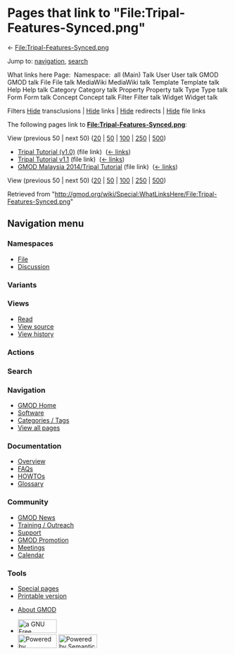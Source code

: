<div id="mw-page-base" class="noprint">

</div>

<div id="mw-head-base" class="noprint">

</div>

<div id="content" class="mw-body" role="main">

<span id="top"></span>

<div id="mw-js-message" style="display:none;">

</div>



# <span dir="auto">Pages that link to "File:Tripal-Features-Synced.png"</span>

<div id="bodyContent">

<div id="contentSub">

←
[File:Tripal-Features-Synced.png](/wiki/File:Tripal-Features-Synced.png "File:Tripal-Features-Synced.png")

</div>

<div id="jump-to-nav" class="mw-jump">

Jump to: [navigation](#mw-navigation), [search](#p-search)

</div>

<div id="mw-content-text">

What links here Page:  Namespace:  all (Main) Talk User User talk GMOD
GMOD talk File File talk MediaWiki MediaWiki talk Template Template talk
Help Help talk Category Category talk Property Property talk Type Type
talk Form Form talk Concept Concept talk Filter Filter talk Widget
Widget talk

Filters
[Hide](/mediawiki/index.php?title=Special:WhatLinksHere/File:Tripal-Features-Synced.png&hidetrans=1 "Special:WhatLinksHere/File:Tripal-Features-Synced.png")
transclusions \|
[Hide](/mediawiki/index.php?title=Special:WhatLinksHere/File:Tripal-Features-Synced.png&hidelinks=1 "Special:WhatLinksHere/File:Tripal-Features-Synced.png")
links \|
[Hide](/mediawiki/index.php?title=Special:WhatLinksHere/File:Tripal-Features-Synced.png&hideredirs=1 "Special:WhatLinksHere/File:Tripal-Features-Synced.png")
redirects \|
[Hide](/mediawiki/index.php?title=Special:WhatLinksHere/File:Tripal-Features-Synced.png&hideimages=1 "Special:WhatLinksHere/File:Tripal-Features-Synced.png")
file links

The following pages link to
**[File:Tripal-Features-Synced.png](/wiki/File:Tripal-Features-Synced.png "File:Tripal-Features-Synced.png")**:

View (previous 50 \| next 50)
([20](/mediawiki/index.php?title=Special:WhatLinksHere/File:Tripal-Features-Synced.png&limit=20 "Special:WhatLinksHere/File:Tripal-Features-Synced.png")
\|
[50](/mediawiki/index.php?title=Special:WhatLinksHere/File:Tripal-Features-Synced.png&limit=50 "Special:WhatLinksHere/File:Tripal-Features-Synced.png")
\|
[100](/mediawiki/index.php?title=Special:WhatLinksHere/File:Tripal-Features-Synced.png&limit=100 "Special:WhatLinksHere/File:Tripal-Features-Synced.png")
\|
[250](/mediawiki/index.php?title=Special:WhatLinksHere/File:Tripal-Features-Synced.png&limit=250 "Special:WhatLinksHere/File:Tripal-Features-Synced.png")
\|
[500](/mediawiki/index.php?title=Special:WhatLinksHere/File:Tripal-Features-Synced.png&limit=500 "Special:WhatLinksHere/File:Tripal-Features-Synced.png"))

- [Tripal Tutorial
  (v1.0)](/wiki/Tripal_Tutorial_(v1.0) "Tripal Tutorial (v1.0)") (file
  link) ‎ <span class="mw-whatlinkshere-tools">([←
  links](/mediawiki/index.php?title=Special:WhatLinksHere&target=Tripal+Tutorial+%28v1.0%29 "Special:WhatLinksHere"))</span>
- [Tripal Tutorial
  v1.1](/wiki/Tripal_Tutorial_v1.1 "Tripal Tutorial v1.1") (file link) ‎
  <span class="mw-whatlinkshere-tools">([←
  links](/mediawiki/index.php?title=Special:WhatLinksHere&target=Tripal+Tutorial+v1.1 "Special:WhatLinksHere"))</span>
- [GMOD Malaysia 2014/Tripal
  Tutorial](/wiki/GMOD_Malaysia_2014/Tripal_Tutorial "GMOD Malaysia 2014/Tripal Tutorial")
  (file link) ‎ <span class="mw-whatlinkshere-tools">([←
  links](/mediawiki/index.php?title=Special:WhatLinksHere&target=GMOD+Malaysia+2014%2FTripal+Tutorial "Special:WhatLinksHere"))</span>

View (previous 50 \| next 50)
([20](/mediawiki/index.php?title=Special:WhatLinksHere/File:Tripal-Features-Synced.png&limit=20 "Special:WhatLinksHere/File:Tripal-Features-Synced.png")
\|
[50](/mediawiki/index.php?title=Special:WhatLinksHere/File:Tripal-Features-Synced.png&limit=50 "Special:WhatLinksHere/File:Tripal-Features-Synced.png")
\|
[100](/mediawiki/index.php?title=Special:WhatLinksHere/File:Tripal-Features-Synced.png&limit=100 "Special:WhatLinksHere/File:Tripal-Features-Synced.png")
\|
[250](/mediawiki/index.php?title=Special:WhatLinksHere/File:Tripal-Features-Synced.png&limit=250 "Special:WhatLinksHere/File:Tripal-Features-Synced.png")
\|
[500](/mediawiki/index.php?title=Special:WhatLinksHere/File:Tripal-Features-Synced.png&limit=500 "Special:WhatLinksHere/File:Tripal-Features-Synced.png"))

</div>

<div class="printfooter">

Retrieved from
"<http://gmod.org/wiki/Special:WhatLinksHere/File:Tripal-Features-Synced.png>"

</div>

<div id="catlinks" class="catlinks catlinks-allhidden">

</div>

<div class="visualClear">

</div>

</div>

</div>

<div id="mw-navigation">

## Navigation menu

<div id="mw-head">



<div id="left-navigation">

<div id="p-namespaces" class="vectorTabs" role="navigation"
aria-labelledby="p-namespaces-label">

### Namespaces

- <span id="ca-nstab-image"><a href="/wiki/File:Tripal-Features-Synced.png" accesskey="c"
  title="View the file page [c]">File</a></span>
- <span id="ca-talk"><a
  href="/mediawiki/index.php?title=File_talk:Tripal-Features-Synced.png&amp;action=edit&amp;redlink=1"
  accesskey="t"
  title="Discussion about the content page [t]">Discussion</a></span>

</div>

<div id="p-variants" class="vectorMenu emptyPortlet" role="navigation"
aria-labelledby="p-variants-label">

### 

### Variants[](#)

<div class="menu">

</div>

</div>

</div>

<div id="right-navigation">

<div id="p-views" class="vectorTabs" role="navigation"
aria-labelledby="p-views-label">

### Views

- <span id="ca-view">[Read](/wiki/File:Tripal-Features-Synced.png)</span>
- <span id="ca-viewsource"><a
  href="/mediawiki/index.php?title=File:Tripal-Features-Synced.png&amp;action=edit"
  accesskey="e" title="This page is protected.
  You can view its source [e]">View source</a></span>
- <span id="ca-history"><a
  href="/mediawiki/index.php?title=File:Tripal-Features-Synced.png&amp;action=history"
  accesskey="h" title="Past revisions of this page [h]">View history</a></span>

</div>

<div id="p-cactions" class="vectorMenu emptyPortlet" role="navigation"
aria-labelledby="p-cactions-label">

### Actions[](#)

<div class="menu">

</div>

</div>

<div id="p-search" role="search">

### Search

<div id="simpleSearch">

</div>

</div>

</div>

</div>

<div id="mw-panel">

<div id="p-logo" role="banner">

<a href="/wiki/Main_Page"
style="background-image: url(http://gmod.org/images/GMOD-cogs.png);"
title="Visit the main page"></a>

</div>

<div id="p-Navigation" class="portal" role="navigation"
aria-labelledby="p-Navigation-label">

### Navigation

<div class="body">

- <span id="n-GMOD-Home">[GMOD Home](/wiki/Main_Page)</span>
- <span id="n-Software">[Software](/wiki/GMOD_Components)</span>
- <span id="n-Categories-.2F-Tags">[Categories /
  Tags](/wiki/Categories)</span>
- <span id="n-View-all-pages">[View all
  pages](/wiki/Special:AllPages)</span>

</div>

</div>

<div id="p-Documentation" class="portal" role="navigation"
aria-labelledby="p-Documentation-label">

### Documentation

<div class="body">

- <span id="n-Overview">[Overview](/wiki/Overview)</span>
- <span id="n-FAQs">[FAQs](/wiki/Category:FAQ)</span>
- <span id="n-HOWTOs">[HOWTOs](/wiki/Category:HOWTO)</span>
- <span id="n-Glossary">[Glossary](/wiki/Glossary)</span>

</div>

</div>

<div id="p-Community" class="portal" role="navigation"
aria-labelledby="p-Community-label">

### Community

<div class="body">

- <span id="n-GMOD-News">[GMOD News](/wiki/GMOD_News)</span>
- <span id="n-Training-.2F-Outreach">[Training /
  Outreach](/wiki/Training_and_Outreach)</span>
- <span id="n-Support">[Support](/wiki/Support)</span>
- <span id="n-GMOD-Promotion">[GMOD
  Promotion](/wiki/GMOD_Promotion)</span>
- <span id="n-Meetings">[Meetings](/wiki/Meetings)</span>
- <span id="n-Calendar">[Calendar](/wiki/Calendar)</span>

</div>

</div>

<div id="p-tb" class="portal" role="navigation"
aria-labelledby="p-tb-label">

### Tools

<div class="body">

- <span id="t-specialpages"><a href="/wiki/Special:SpecialPages" accesskey="q"
  title="A list of all special pages [q]">Special pages</a></span>
- <span id="t-print"><a
  href="/mediawiki/index.php?title=Special:WhatLinksHere/File:Tripal-Features-Synced.png&amp;printable=yes"
  rel="alternate" accesskey="p"
  title="Printable version of this page [p]">Printable version</a></span>

</div>

</div>

</div>

</div>

<div id="footer" role="contentinfo">

- <span id="footer-places-about">[About
  GMOD](/wiki/GMOD:About "GMOD:About")</span>

<!-- -->

- <span id="footer-copyrightico">[<img src="http://www.gnu.org/graphics/gfdl-logo-small.png" width="88"
  height="31" alt="a GNU Free Documentation License" />](http://www.gnu.org/licenses/fdl-1.3.html)</span>
- <span id="footer-poweredbyico">[<img src="/mediawiki/skins/common/images/poweredby_mediawiki_88x31.png"
  width="88" height="31" alt="Powered by MediaWiki" />](//www.mediawiki.org/)
  [<img
  src="/mediawiki/extensions/SemanticMediaWiki/includes/../resources/images/smw_button.png"
  width="88" height="31" alt="Powered by Semantic MediaWiki" />](https://www.semantic-mediawiki.org/wiki/Semantic_MediaWiki)</span>

<div style="clear:both">

</div>

</div>
